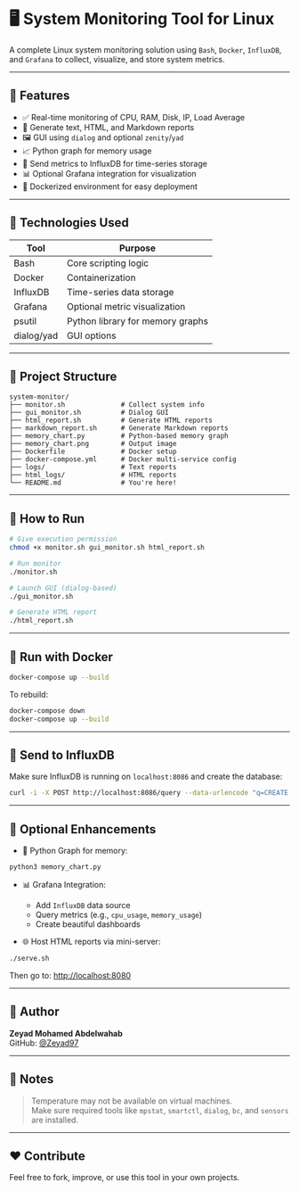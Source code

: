 # 🖥️ System Monitoring Tool for Linux

A complete Linux system monitoring solution using `Bash`, `Docker`, `InfluxDB`, and `Grafana` to collect, visualize, and store system metrics.

---

## 🚀 Features

- ✅ Real-time monitoring of CPU, RAM, Disk, IP, Load Average
- 📄 Generate text, HTML, and Markdown reports
- 🖼️ GUI using `dialog` and optional `zenity`/`yad`
- 📈 Python graph for memory usage
- 📡 Send metrics to InfluxDB for time-series storage
- 📊 Optional Grafana integration for visualization
- 🐳 Dockerized environment for easy deployment

---

## 🧰 Technologies Used

| Tool        | Purpose                           |
|-------------|------------------------------------|
| Bash        | Core scripting logic               |
| Docker      | Containerization                   |
| InfluxDB    | Time-series data storage           |
| Grafana     | Optional metric visualization      |
| psutil      | Python library for memory graphs   |
| dialog/yad  | GUI options                        |

---

## 🧠 Project Structure

```
system-monitor/
├── monitor.sh              # Collect system info
├── gui_monitor.sh          # Dialog GUI
├── html_report.sh          # Generate HTML reports
├── markdown_report.sh      # Generate Markdown reports
├── memory_chart.py         # Python-based memory graph
├── memory_chart.png        # Output image
├── Dockerfile              # Docker setup
├── docker-compose.yml      # Docker multi-service config
├── logs/                   # Text reports
├── html_logs/              # HTML reports
└── README.md               # You're here!
```

---

## 🧪 How to Run

```bash
# Give execution permission
chmod +x monitor.sh gui_monitor.sh html_report.sh

# Run monitor
./monitor.sh

# Launch GUI (dialog-based)
./gui_monitor.sh

# Generate HTML report
./html_report.sh
```

---

## 🐳 Run with Docker

```bash
docker-compose up --build
```

To rebuild:
```bash
docker-compose down
docker-compose up --build
```

---

## 📡 Send to InfluxDB

Make sure InfluxDB is running on `localhost:8086` and create the database:

```bash
curl -i -X POST http://localhost:8086/query --data-urlencode "q=CREATE DATABASE system_monitoring"
```

---

## 🧠 Optional Enhancements

- 🐍 Python Graph for memory:
```bash
python3 memory_chart.py
```

- 📊 Grafana Integration:
    - Add `InfluxDB` data source
    - Query metrics (e.g., `cpu_usage`, `memory_usage`)
    - Create beautiful dashboards

- 🌐 Host HTML reports via mini-server:
```bash
./serve.sh
```
Then go to: [http://localhost:8080](http://localhost:8080)

---

## 👤 Author

**Zeyad Mohamed Abdelwahab**  
GitHub: [@Zeyad97](https://github.com/Zeyad97)

---

## 🧠 Notes

> Temperature may not be available on virtual machines.  
> Make sure required tools like `mpstat`, `smartctl`, `dialog`, `bc`, and `sensors` are installed.

---

## ❤️ Contribute

Feel free to fork, improve, or use this tool in your own projects.
